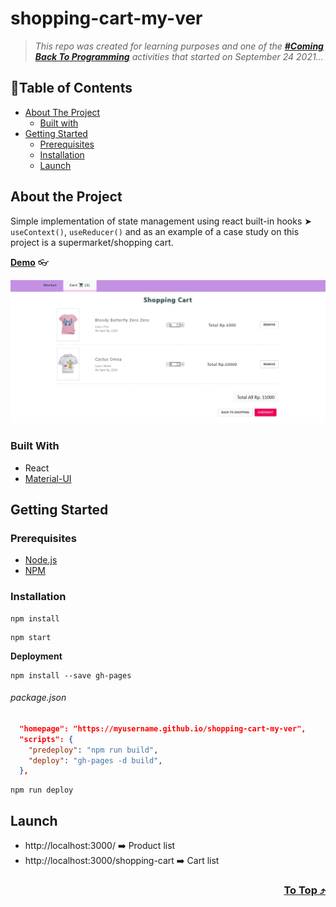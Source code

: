 # shopping-cart-my-ver

> _This repo was created for learning purposes and one of the [_**#Coming Back To Programming**_](https://github.com/xvferdy/beginner-portfolio "Beginner Portfolio") activities that started on September 24 2021…_

## :round_pushpin:Table of Contents
- [About The Project](#about-the-project)
    - [Built with](#built-with)
- [Getting Started](#getting-started)
    - [Prerequisites](#prerequisites)
    - [Installation](#installation)
    - [Launch](#launch)

## About the Project
Simple implementation of state management using react built-in hooks ➤ `useContext()`, `useReducer()` and as an example of a case study on this project is a supermarket/shopping cart.

**[Demo](https://xvferdy.github.io/shopping-cart-my-ver/)** 👓 
<p align="">
  <img src="./src/assets/overview.JPG">
</p>

### Built With
- React
- [Material-UI](https://github.com/mui-org/material-ui)

## Getting Started
### Prerequisites
- [Node.js](https://nodejs.org/en/)
- [NPM](https://www.npmjs.com/)


### Installation
```
npm install
```
```
npm start
```
**Deployment**
```
npm install --save gh-pages
```
###### package.json
```JSON
  "homepage": "https://myusername.github.io/shopping-cart-my-ver",
  "scripts": {
    "predeploy": "npm run build",
    "deploy": "gh-pages -d build",
  },
```
```
npm run deploy
```

## Launch
- http://localhost:3000/ ➡️ Product list
- http://localhost:3000/shopping-cart ➡️ Cart list


<h3 align="right">
      <a href="#shopping-cart-my-ver">To Top ⤴️</a>
</h3>
